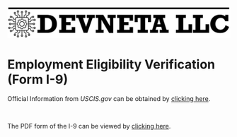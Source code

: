 ![Devneta LLC Banner](/main/assets/png/blackbanner.png)

# Employment Eligibility Verification (Form I-9)

Official Information from _USCIS.gov_ can be obtained by [clicking here](https://www.uscis.gov/i-9).

<br>

The PDF form of the I-9 can be viewed by [clicking here](/main/department/human-resource/resources/i9/i-9.pdf).